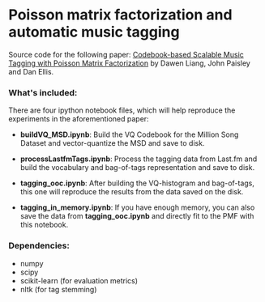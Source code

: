 Poisson matrix factorization and automatic music tagging
======

Source code for the following paper:
[Codebook-based Scalable Music Tagging with Poisson Matrix Factorization](http://www.ee.columbia.edu/~dliang/publications/LiangPE2014-codebook.pdf) by Dawen Liang, John Paisley and Dan Ellis. 

### What's included:

There are four ipython notebook files, which will help reproduce the experiments in the aforementioned paper:

* **buildVQ_MSD.ipynb**: Build the VQ Codebook for the Million Song Dataset and vector-quantize the MSD and save to disk.

* **processLastfmTags.ipynb**: Process the tagging data from Last.fm and build the vocabulary and bag-of-tags representation and save to disk.

* **tagging_ooc.ipynb**: After building the VQ-histogram and bag-of-tags, this one will reproduce the results from the data saved on the disk.

* **tagging_in_memory.ipynb**: If you have enough memory, you can also save the data from **tagging_ooc.ipynb** and directly fit to the PMF with this notebook.

### Dependencies:
* numpy 
* scipy
* scikit-learn (for evaluation metrics)
* nltk (for tag stemming)
